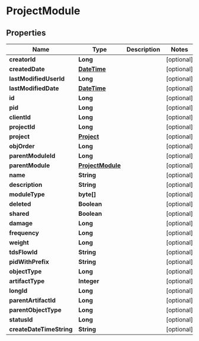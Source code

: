 
# ProjectModule

## Properties
Name | Type | Description | Notes
------------ | ------------- | ------------- | -------------
**creatorId** | **Long** |  |  [optional]
**createdDate** | [**DateTime**](DateTime.md) |  |  [optional]
**lastModifiedUserId** | **Long** |  |  [optional]
**lastModifiedDate** | [**DateTime**](DateTime.md) |  |  [optional]
**id** | **Long** |  |  [optional]
**pid** | **Long** |  |  [optional]
**clientId** | **Long** |  |  [optional]
**projectId** | **Long** |  |  [optional]
**project** | [**Project**](Project.md) |  |  [optional]
**objOrder** | **Long** |  |  [optional]
**parentModuleId** | **Long** |  |  [optional]
**parentModule** | [**ProjectModule**](ProjectModule.md) |  |  [optional]
**name** | **String** |  |  [optional]
**description** | **String** |  |  [optional]
**moduleType** | **byte[]** |  |  [optional]
**deleted** | **Boolean** |  |  [optional]
**shared** | **Boolean** |  |  [optional]
**damage** | **Long** |  |  [optional]
**frequency** | **Long** |  |  [optional]
**weight** | **Long** |  |  [optional]
**tdsFlowId** | **String** |  |  [optional]
**pidWithPrefix** | **String** |  |  [optional]
**objectType** | **Long** |  |  [optional]
**artifactType** | **Integer** |  |  [optional]
**longId** | **Long** |  |  [optional]
**parentArtifactId** | **Long** |  |  [optional]
**parentObjectType** | **Long** |  |  [optional]
**statusId** | **Long** |  |  [optional]
**createDateTimeString** | **String** |  |  [optional]



